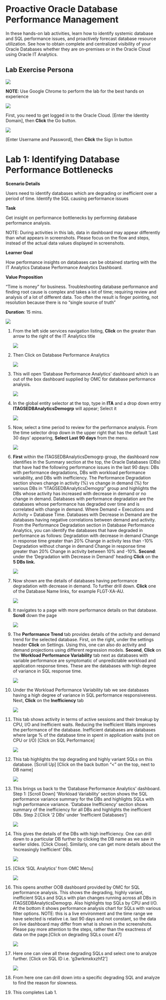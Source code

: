 **Proactive Oracle Database Performance Management**
====================================================

In these hands-on lab activities, learn how to identify systemic database and
SQL performance issues, and proactively forecast database resource utilization.
See how to obtain complete and centralized visibility of your Oracle Databases
whether they are on-premises or in the Oracle Cloud using Oracle IT Analytics.

Lab Exercise Persona
--------------------

![](media/996d633af2c76fd6dc904ac63c54ab5e.jpg)

**NOTE**: Use Google Chrome to perform the lab for the best hands on experience

![](media/42fd9c023940860c5ec88869c51498d5.jpg)

First, you need to get logged in to the Oracle Cloud. [Enter the Identity
Domain], then **Click** the Go button.

![](media/74b0295152fd9f70d8bb3a9e36d69c1e.jpg)

[Enter Username and Password], then **Click** the Sign In button

**Lab 1: Identifying Database Performance Bottlenecks**
=======================================================

**Scenario Details**

Users need to identify databases which are degrading or inefficient over a
period of time. Identify the SQL causing performance issues

**Task**

Get insight on performance bottlenecks by performing database performance
analysis.

NOTE: During activities in this lab, data in dashboard may appear differently
than what appears in screenshots. Please focus on the flow and steps, instead of
the actual data values displayed in screenshots.

**Learner Goal**

How performance insights on databases can be obtained starting with the IT
Analytics Database Performance Analytics Dashboard.

**Value Proposition**

“Time is money” for business. Troubleshooting database performance and finding
root cause is complex and takes a lot of time; requiring review and analysis of
a lot of different data. Too often the result is finger pointing, not resolution
because there is no “single source of truth”

**Duration**: 15 mins.

![](media/bf6cb6b2b6ee73dc2b7aeb6ac1a72eb1.jpg)

1.  From the left side services navigation listing, **Click** on the greater
    than arrow to the right of the IT Analytics title

    ![](media/5d8be3dd70660c16409c1beb44fc98ae.jpg)

2.  Then Click on Database Performance Analytics

    ![](media/b156530de99b7dcaedfc11d726034e6b.jpg)

3.  This will open ‘Database Performance Analytics’ dashboard which is an out of
    the box dashboard supplied by OMC for database performance analysis.

    ![](media/6cc51c03beeac5bb8d58273767ebc44e.jpg)

4.  In the global entity selector at the top, type in **ITA** and a drop down
    entry **ITAGSEDBAnalyticsDemogrp** will appear; Select it

    ![](media/bb1005de0cec59e71437f613c5738e4f.jpg)

5.  Now, select a time period to review for the performance analysis. From the
    time selector drop down in the upper right that has the default ‘Last 30
    days’ appearing, **Select Last 90 days** from the menu.

    ![](media/e00984f613b82ae35cb479bef5e66e31.jpg)

6.  **First** within the ITAGSEDBAnalyticsDemogrp group, the dashboard now
    identifies in the Summary section at the top, the Oracle Databases (DBs)
    that have had the following performance issues in the last 90 days: DBs with
    performance degradations, DBs with workload performance variability, and DBs
    with inefficiency. The Performance Degradation section shows change in
    activity (%) vs change in demand (%) for various DBs in
    “ITAGSEDBAnalyticsDemogrp” group and highlights the DBs whose activity has
    increased with decrease in demand or no change in demand. Databases with
    performance degradation are the databases whose performance has degraded
    over time and is correlated with change in demand. Where Demand = Executions
    and Activity = Database Time. Databases with Decrease in Demand are the
    databases having negative correlations between demand and activity. From the
    Performance Degradation section in Database Performance Analytics, you can
    identify the databases that have degraded in performance as follows:
    Degradation with decrease in demand Change in response time greater than 20%
    Change in activity less than -10% Degradation without change in demand
    Change in response time greater than 20% Change in activity between 10% and
    -10%. **Second**: under the ‘Degradation with Decrease in Demand’ heading
    **Click** on the **5 DBs link.**

    ![](media/2f1ff4139f37aff923bc70fbe2bc2b9b.jpg)

7.  Now shown are the details of databases having performance degradation with
    decrease in demand. To further drill down. **Click** one of the Database
    Name links, for example FLGT-XA-AU.

    ![](media/ca7323f71f1aaf648b21ec413288d671.jpg)

8.  It navigates to a page with more performance details on that database.
    **Scroll** down the page

    ![](media/3df163c878ab8f2d6eafe0d7cc7f79e7.jpg)

9.  The **Performance Trend** tab provides details of the activity and demand
    trend for the selected database. First, on the right, under the settings
    header **Click** on Settings. Using this, one can also do activity and
    demand projections using different regression models. **Second**, **Click**
    on the **Workload Performance Variability** tab next as databases with
    variable performance are symptomatic of unpredictable workload and
    application response times. These are the databases with high degree of
    variance in SQL response time.

    ![](media/3d10d5a7f01ecd2fc4c363deb0d48d21.jpg)

10. Under the Workload Performance Variability tab we see databases having a
    high degree of variance in SQL performance responsiveness. Next, **Click**
    on the **Inefficiency** tab

    ![](media/9ba04b9cf65063a5904e7173fab336c1.jpg)

11. This tab shows activity in terms of active sessions and their breakup by
    CPU, I/O and Inefficient waits. Reducing the Inefficient Waits improves the
    performance of the database. Inefficient databases are databases where large
    % of the database time in spent in application waits (not on CPU or I/O)
    [Click on SQL Performance]

    ![](media/512836d6de651328c71e3cc38519cb51.jpg)

12. This tab highlights the top degrading and highly variant SQLs on this
    database. [Scroll Up] [Click on the back button “\<” on the top, next to DB
    name]

    ![](media/83db8771f9f66aad1e88e095fd8c19df.jpg)

13. This brings us back to the ‘Database Performance Analytics’ dashboard. Step
    1: [Scroll Down] ‘Workload Variability’ section shows the SQL performance
    variance summary for the DBs and highlights SQLs with high performance
    variance. ‘Database Inefficiency’ section shows summary of the inefficiency
    for all DBs and highlights the inefficient DBs. Step 2:[Click ‘2 DBs’ under
    ‘Inefficient Databases’]

    ![](media/ab8aa025c2ac229e457a64c8f4cc438a.jpg)

14. This gives the details of the DBs with high inefficiency. One can drill down
    to a particular DB further by clicking the DB name as we saw in earlier
    slides. [Click Close]. Similarly, one can get more details about the
    ‘Increasingly Inefficient’ DBs.

    ![](media/013a0453be65c15de40378f3787ebf5b.jpg)

15. [Click ‘SQL Analytics’ from OMC Menu]

    ![](media/52d57113ef4406ab53966d39442bf5d1.jpg)

16. This opens another OOB dashboard provided by OMC for SQL performance
    analysis. This shows the degrading, highly variant, inefficient SQLs and
    SQLs with plan changes running across all DBs in ITAGSEDBAnalyticsDemogrp.
    Also highlights top SQLs by CPU and I/O. At the bottom it shows performance
    analysis chart for SQLs with various filter options. NOTE: this is a live
    environment and the time range we have selected is relative i.e. last 90
    days and not constant, so the data on live dashboard may differ from what is
    shown in the screenshots. Please pay more attention to the steps, rather
    than the exactness of data on the page.[Click on degrading SQLs count 47]

    ![](media/9f60295615be481186c04f88ae34a4bb.jpg)

17. Here one can view all these degrading SQLs and select one to analyze
    further. [Click on SQL ID i.e. ‘g3wrkmxkxzhf2’]

    ![](media/58e9445c7567658d711ad9e2ef5b3ac2.jpg)

18. From here one can drill down into a specific degrading SQL and analyze to
    find the reason for slowness.

19. This completes Lab 1.
